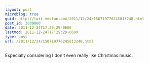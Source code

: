 ```yaml
---
layout: post
microblog: true
guid: http://twit.vmstan.com/2011/12/24/150719776245813248.html
post_id: 3039060
date: 2011-12-24T17:29:29-0600
lastmod: 2011-12-24T17:29:29-0600
type: post
url: /2011/12/24/150719776245813248.html
---
```

Especially considering I don't even really like Christmas music.
